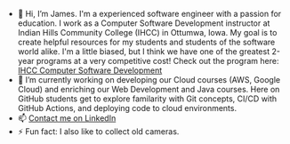 - 👋 Hi, I’m James. I'm a experienced software engineer with a passion for education. I work as a Computer Software Development instructor at Indian Hills Community College (IHCC) in Ottumwa, Iowa. My goal is to create helpful resources for my students and students of the software world alike. I'm a little biased, but I think we have one of the greatest 2-year programs at a very competitive cost! Check out the program here: [IHCC Computer Software Development](https://www.indianhills.edu/academics/tech/computer_softwaredev.php)
- 🌱 I’m currently working on developing our Cloud courses (AWS, Google Cloud) and enriching our Web Development and Java courses. Here on GitHub students get to explore familarity with Git concepts, CI/CD with GitHub Actions, and deploying code to cloud environments.
- 📫 [Contact me on LinkedIn](https://www.linkedin.com/in/james-warnerb/)
- ⚡ Fun fact: I also like to collect old cameras. 

<!---
jameswarnerihcc/jameswarnerihcc is a ✨ special ✨ repository because its `README.md` (this file) appears on your GitHub profile.
You can click the Preview link to take a look at your changes.
--->
